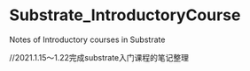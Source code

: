 # Substrate_IntroductoryCourse
Notes of Introductory courses in Substrate

//2021.1.15～1.22完成substrate入门课程的笔记整理
